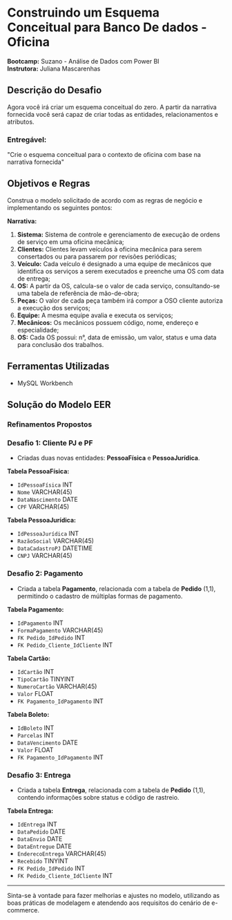 # Construindo um Esquema Conceitual para Banco De dados - Oficina

**Bootcamp:** Suzano - Análise de Dados com Power BI  
**Instrutora:** Juliana Mascarenhas

## Descrição do Desafio

Agora você irá criar um esquema conceitual do zero. A partir da narrativa fornecida você será capaz de criar todas as entidades, relacionamentos e atributos.

### Entregável:
"Crie o esquema conceitual para o contexto de oficina com base na narrativa fornecida"

## Objetivos e Regras

Construa o modelo solicitado de acordo com as regras de negócio e implementando os seguintes pontos:

**Narrativa:**
1. **Sistema:** Sistema de controle e gerenciamento de execução de ordens de serviço em uma oficina mecânica;
2. **Clientes:** Clientes levam veículos à oficina mecânica para serem consertados ou para passarem por revisões  periódicas;
3. **Veículo:** Cada veículo é designado a uma equipe de mecânicos que identifica os serviços a serem executados e preenche uma OS com data de entrega;
4. **OS:** A partir da OS, calcula-se o valor de cada serviço, consultando-se uma tabela de referência de mão-de-obra;
6. **Peças:** O valor de cada peça também irá compor a OSO cliente autoriza a execução dos serviços;
7. **Equipe:** A mesma equipe avalia e executa os serviços;
8. **Mecânicos:** Os mecânicos possuem código, nome, endereço e especialidade;
9. **OS:** Cada OS possui: n°, data de emissão, um valor, status e uma data para conclusão dos trabalhos.

## Ferramentas Utilizadas

- MySQL Workbench

## Solução do Modelo EER




### Refinamentos Propostos

### Desafio 1: Cliente PJ e PF
- Criadas duas novas entidades: **PessoaFísica** e **PessoaJurídica**.

**Tabela PessoaFísica:**
- `IdPessoaFísica` INT
- `Nome` VARCHAR(45)
- `DataNascimento` DATE
- `CPF` VARCHAR(45)

**Tabela PessoaJurídica:**
- `IdPessoaJurídica` INT
- `RazãoSocial` VARCHAR(45)
- `DataCadastroPJ` DATETIME
- `CNPJ` VARCHAR(45)

### Desafio 2: Pagamento
- Criada a tabela **Pagamento**, relacionada com a tabela de **Pedido** (1,1), permitindo o cadastro de múltiplas formas de pagamento.

**Tabela Pagamento:**
- `IdPagamento` INT
- `FormaPagamento` VARCHAR(45)
- `FK Pedido_IdPedido` INT
- `FK Pedido_Cliente_IdCliente` INT

**Tabela Cartão:**
- `IdCartão` INT
- `TipoCartão` TINYINT
- `NumeroCartão` VARCHAR(45)
- `Valor` FLOAT
- `FK Pagamento_IdPagamento` INT

**Tabela Boleto:**
- `IdBoleto` INT
- `Parcelas` INT
- `DataVencimento` DATE
- `Valor` FLOAT
- `FK Pagamento_IdPagamento` INT

### Desafio 3: Entrega
- Criada a tabela **Entrega**, relacionada com a tabela de **Pedido** (1,1), contendo informações sobre status e código de rastreio.

**Tabela Entrega:**
- `IdEntrega` INT
- `DataPedido` DATE
- `DataEnvio` DATE
- `DataEntregue` DATE
- `EnderecoEntrega` VARCHAR(45)
- `Recebido` TINYINT
- `FK Pedido_IdPedido` INT
- `FK Pedido_Cliente_IdCliente` INT

---

Sinta-se à vontade para fazer melhorias e ajustes no modelo, utilizando as boas práticas de modelagem e atendendo aos requisitos do cenário de e-commerce.
